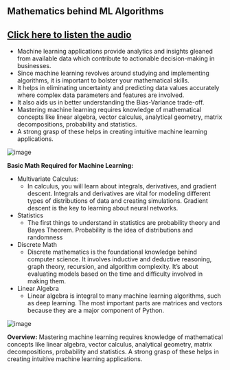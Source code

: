 ## Mathematics behind ML Algorithms
## [Click here to listen the audio](https://drive.google.com/file/d/1wCLXnQXccWSqnXdhaJIgDNCRRoCmg9rI/view?usp=sharing)

- Machine learning applications provide analytics and insights gleaned from available data which contribute to actionable decision-making in businesses. 
- Since machine learning revolves around studying and implementing algorithms, it is important to bolster your mathematical skills. 
- It helps in eliminating uncertainty and predicting data values accurately where complex data parameters and features are involved. 
- It also aids us in better understanding the Bias-Variance trade-off. 
- Mastering machine learning requires knowledge of mathematical concepts like linear algebra, vector calculus, analytical geometry, matrix decompositions, probability and statistics. 
- A strong grasp of these helps in creating intuitive machine learning applications. 

![image](https://user-images.githubusercontent.com/79050917/144041352-41cfe605-71d6-4b37-87ec-0a555f7809b5.png)

**Basic Math Required for Machine Learning:**
- Multivariate Calculus:
    - In calculus, you will learn about integrals, derivatives, and gradient descent. Integrals and derivatives are vital for modeling different types of distributions of data and creating simulations. Gradient descent is the key to learning about neural networks.
- Statistics
    - The first things to understand in statistics are probability theory and Bayes Theorem. Probability is the idea of distributions and randomness
- Discrete Math
    - Discrete mathematics is the foundational knowledge behind computer science. It involves inductive and deductive reasoning, graph theory, recursion, and algorithm complexity. It’s about evaluating models based on the time and difficulty involved in making them.
- Linear Algebra
    - Linear algebra is integral to many machine learning algorithms, such as deep learning. The most important parts are matrices and vectors because they are a major component of Python. 

![image](https://user-images.githubusercontent.com/79050917/144041397-09e74341-880a-4867-b719-1deae8e7f13b.png)

**Overview:**
Mastering machine learning requires knowledge of mathematical concepts like linear algebra, vector calculus, analytical geometry, matrix decompositions, probability and statistics. A strong grasp of these helps in creating intuitive machine learning applications.

